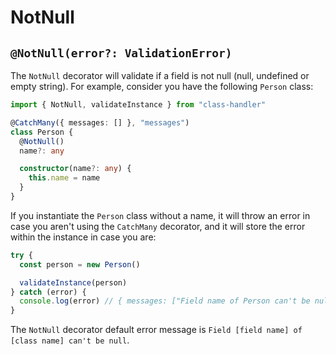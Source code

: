 # NotNull

## `@NotNull(error?: ValidationError)`

The `NotNull` decorator will validate if a field is not null (null, undefined or empty string). For example, consider you have the following `Person` class:

```typescript
import { NotNull, validateInstance } from "class-handler"

@CatchMany({ messages: [] }, "messages")
class Person {
  @NotNull()
  name?: any

  constructor(name?: any) {
    this.name = name
  }
}
```

If you instantiate the `Person` class without a name, it will throw an error in case you aren't using the `CatchMany` decorator, and it will store the error within the instance in case you are:

```typescript
try {
  const person = new Person()

  validateInstance(person)
} catch (error) {
  console.log(error) // { messages: ["Field name of Person can't be null"] }
}
```

The `NotNull` decorator default error message is `Field [field name] of [class name] can't be null`.
